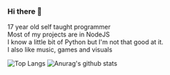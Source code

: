 ### Hi there 👋

17 year old self taught programmer\
Most of my projects are in NodeJS\
I know a little bit of Python but I'm not that good at it.\
I also like music, games and visuals

![Top Langs](https://github-readme-stats.vercel.app/api/top-langs/?username=doxyf&theme=dark)
![Anurag's github stats](https://github-readme-stats.vercel.app/api?username=doxyf&theme=dark)
